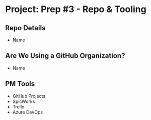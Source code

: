 # Project: Prep #3 - Repo & Tooling

## Repo Details
- Name

## Are We Using a GitHub Organization?
- Name

## PM Tools
- GitHub Projects
- SpicWorks
- Trello
- Azure DevOps
